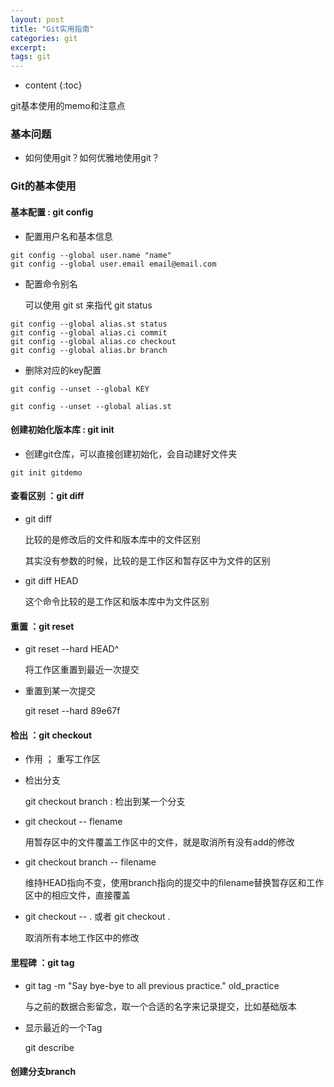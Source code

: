 ```yaml
---
layout: post
title: "Git实用指南"
categories: git
excerpt: 
tags: git
---
```


* content
{:toc}

git基本使用的memo和注意点



### 基本问题

- 如何使用git？如何优雅地使用git？

### Git的基本使用

#### 基本配置 : git config

- 配置用户名和基本信息

```
git config --global user.name "name"
git config --global user.email email@email.com
```

- 配置命令别名

	可以使用 git st 来指代 git status

```
git config --global alias.st status
git config --global alias.ci commit
git config --global alias.co checkout 
git config --global alias.br branch
```

- 删除对应的key配置

```
git config --unset --global KEY

git config --unset --global alias.st
```
	
#### 创建初始化版本库 : git init

- 创建git仓库，可以直接创建初始化，会自动建好文件夹

```
git init gitdemo
```

#### 查看区别 ：git diff

- git diff 

	比较的是修改后的文件和版本库中的文件区别
	
	其实没有参数的时候，比较的是工作区和暂存区中为文件的区别

- git diff HEAD
	
	这个命令比较的是工作区和版本库中为文件区别

#### 重置 ：git reset

- git reset --hard HEAD^

	将工作区重置到最近一次提交

- 重置到某一次提交
	
	git reset --hard 89e67f

#### 检出 ：git checkout

- 作用 ； 重写工作区

- 检出分支

	git checkout branch : 检出到某一个分支

- git checkout -- flename

	用暂存区中的文件覆盖工作区中的文件，就是取消所有没有add的修改

- git checkout branch -- filename

	维持HEAD指向不变，使用branch指向的提交中的filename替换暂存区和工作区中的相应文件，直接覆盖

- git checkout -- . 或者 git checkout .

	取消所有本地工作区中的修改

#### 里程碑 ：git tag

- git tag -m "Say bye-bye to all previous practice." old_practice

	与之前的数据合影留念，取一个合适的名字来记录提交，比如基础版本

- 显示最近的一个Tag

	git describe



#### 创建分支branch


